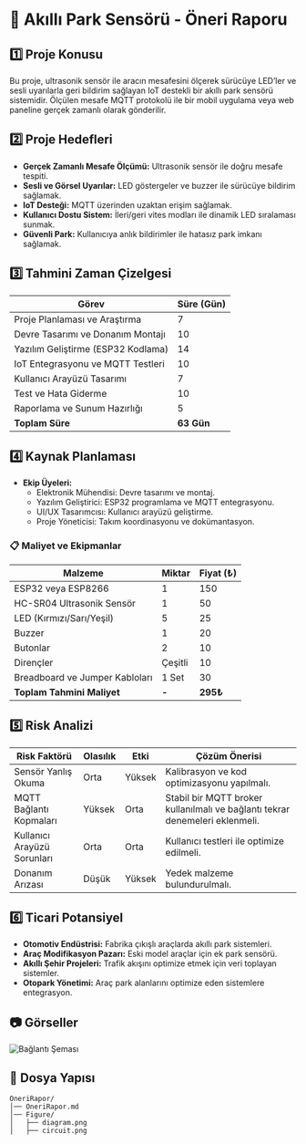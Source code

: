 # 📌 Akıllı Park Sensörü - Öneri Raporu

## 1️⃣ Proje Konusu
Bu proje, ultrasonik sensör ile aracın mesafesini ölçerek sürücüye LED’ler ve sesli uyarılarla geri bildirim sağlayan IoT destekli bir akıllı park sensörü sistemidir. Ölçülen mesafe MQTT protokolü ile bir mobil uygulama veya web paneline gerçek zamanlı olarak gönderilir.

## 2️⃣ Proje Hedefleri
- **Gerçek Zamanlı Mesafe Ölçümü:** Ultrasonik sensör ile doğru mesafe tespiti.
- **Sesli ve Görsel Uyarılar:** LED göstergeler ve buzzer ile sürücüye bildirim sağlamak.
- **IoT Desteği:** MQTT üzerinden uzaktan erişim sağlamak.
- **Kullanıcı Dostu Sistem:** İleri/geri vites modları ile dinamik LED sıralaması sunmak.
- **Güvenli Park:** Kullanıcıya anlık bildirimler ile hatasız park imkanı sağlamak.

## 3️⃣ Tahmini Zaman Çizelgesi
| Görev | Süre (Gün) |
|-------|-----------|
| Proje Planlaması ve Araştırma | 7 |
| Devre Tasarımı ve Donanım Montajı | 10 |
| Yazılım Geliştirme (ESP32 Kodlama) | 14 |
| IoT Entegrasyonu ve MQTT Testleri | 10 |
| Kullanıcı Arayüzü Tasarımı | 7 |
| Test ve Hata Giderme | 10 |
| Raporlama ve Sunum Hazırlığı | 5 |
| **Toplam Süre** | **63 Gün** |

## 4️⃣ Kaynak Planlaması
- **Ekip Üyeleri:**
  - Elektronik Mühendisi: Devre tasarımı ve montaj.
  - Yazılım Geliştirici: ESP32 programlama ve MQTT entegrasyonu.
  - UI/UX Tasarımcısı: Kullanıcı arayüzü geliştirme.
  - Proje Yöneticisi: Takım koordinasyonu ve dokümantasyon.

### 📋 Maliyet ve Ekipmanlar

| Malzeme                          | Miktar  | Fiyat (₺)  |
|----------------------------------|---------|------------|
| ESP32 veya ESP8266               | 1       | 150        |
| HC-SR04 Ultrasonik Sensör        | 1       | 50         |
| LED (Kırmızı/Sarı/Yeşil)         | 5       | 25         |
| Buzzer                           | 1       | 20         |
| Butonlar                         | 2       | 10         |
| Dirençler                        | Çeşitli | 10         |
| Breadboard ve Jumper Kabloları   | 1 Set   | 30         |
| **Toplam Tahmini Maliyet**       | **-**   | **295₺**   |


## 5️⃣ Risk Analizi
| Risk Faktörü | Olasılık | Etki | Çözüm Önerisi |
|-------------|---------|------|----------------|
| Sensör Yanlış Okuma | Orta | Yüksek | Kalibrasyon ve kod optimizasyonu yapılmalı. |
| MQTT Bağlantı Kopmaları | Yüksek | Orta | Stabil bir MQTT broker kullanılmalı ve bağlantı tekrar denemeleri eklenmeli. |
| Kullanıcı Arayüzü Sorunları | Orta | Orta | Kullanıcı testleri ile optimize edilmeli. |
| Donanım Arızası | Düşük | Yüksek | Yedek malzeme bulundurulmalı. |

## 6️⃣ Ticari Potansiyel
- **Otomotiv Endüstrisi:** Fabrika çıkışlı araçlarda akıllı park sistemleri.
- **Araç Modifikasyon Pazarı:** Eski model araçlar için ek park sensörü.
- **Akıllı Şehir Projeleri:** Trafik akışını optimize etmek için veri toplayan sistemler.
- **Otopark Yönetimi:** Araç park alanlarını optimize eden sistemlere entegrasyon.

## 📷 Görseller
![Bağlantı Şeması](Figure/diagram.png)

## 📁 Dosya Yapısı
```
OneriRapor/
│── OneriRapor.md
│── Figure/
│   ├── diagram.png
│   ├── circuit.png
```
